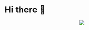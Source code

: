 # Hi there 👋

<div align= "center"> 
 <img src="https://github-readme-stats.vercel.app/api/top-langs/?username=Hobanghann&layout=compact&bg_color=60,1f1e1e,393737&title_color=ffffff&text_color=ffffff"/>
</div> 

    
